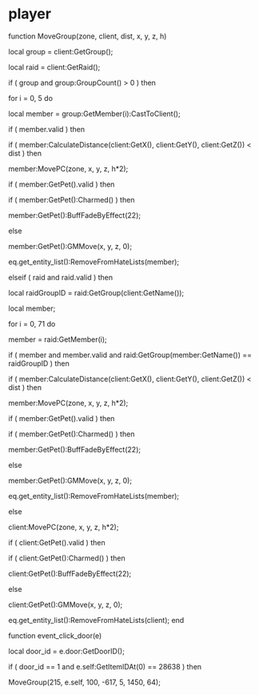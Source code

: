 # player
function MoveGroup(zone, client, dist, x, y, z, h)

local group = client:GetGroup();

local raid = client:GetRaid();


if ( group and group:GroupCount() > 0 ) then


for i = 0, 5 do



local member = group:GetMember(i):CastToClient();




if ( member.valid ) then




if ( member:CalculateDistance(client:GetX(), client:GetY(), client:GetZ()) < dist ) then





member:MovePC(zone, x, y, z, h*2);





if ( member:GetPet().valid ) then






if ( member:GetPet():Charmed() ) then







member:GetPet():BuffFadeByEffect(22); 






else







member:GetPet():GMMove(x, y, z, 0);














eq.get_entity_list():RemoveFromHateLists(member);










elseif ( raid and raid.valid ) then


local raidGroupID = raid:GetGroup(client:GetName());


local member;


for i = 0, 71 do



member = raid:GetMember(i);







if ( member and member.valid and raid:GetGroup(member:GetName()) == raidGroupID ) then








if ( member:CalculateDistance(client:GetX(), client:GetY(), client:GetZ()) < dist ) then





member:MovePC(zone, x, y, z, h*2);





if ( member:GetPet().valid ) then






if ( member:GetPet():Charmed() ) then







member:GetPet():BuffFadeByEffect(22); 






else







member:GetPet():GMMove(x, y, z, 0);














eq.get_entity_list():RemoveFromHateLists(member);









else


client:MovePC(zone, x, y, z, h*2);





if ( client:GetPet().valid ) then



if ( client:GetPet():Charmed() ) then




client:GetPet():BuffFadeByEffect(22); 



else




client:GetPet():GMMove(x, y, z, 0);





eq.get_entity_list():RemoveFromHateLists(client);
end

function event_click_door(e)

local door_id = e.door:GetDoorID();


if ( door_id == 1 and e.self:GetItemIDAt(0) == 28638 ) then 


MoveGroup(215, e.self, 100, -617, 5, 1450, 64);
